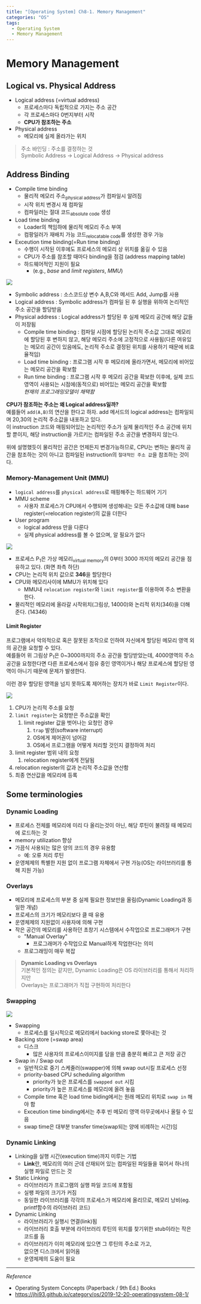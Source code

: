 ```yaml
---
title: "[Operating System] Ch8-1. Memory Management"
categories: "OS"
tags:
  - Operating System
  - Memory Management
---
```


# Memory Management
## Logical vs. Physical Address
- Logical address (=virtual address)
  - 프로세스마다 독립적으로 가지는 주소 공간
  - 각 프로세스마다 0번지부터 시작
  - **CPU가 참조하는 주소**
- Physical address
  - 메모리에 실제 올라가는 위치

> 주소 바인딩 : 주소를 결정하는 것  
Symbolic Address -> Logical Address -> Physical address


## Address Binding
- Compile time binding
  - 물리적 메모리 주소<sub>physical address</sub>가 컴파일시 알려짐
  - 시작 위치 변경시 재 컴파일
  - 컴파일러는 절대 코드<sub>absolute code</sub> 생성
- Load time binding
  - Loader의 책임하에 물리적 메모리 주소 부여
  - 컴팡일러가 재배치 가능 코드<sub>relocatable code</sub>를 생성한 경우 가능
- Exceution time binding(=Run time binding)
  - 수행이 시작된 이후에도 프로세스의 메모리 상 위치를 옮길 수 있음
  - CPU가 주소를 참조할 때마다 binding을 점검 (address mapping table)
  - 하드웨어적인 지원이 필요
    - (e.g., *base* and *limit registers*, *MMU*)

![](/assets/images/study/dev/2021/os/ch8_address_binding.png)

- Symbolic address : 소스코드상 변수 A,B,C와 메서드 Add, Jump를 사용
- Logical address : Symbolic address가 컴파일 된 후 실행을 위하여 논리적인 주소 공간을 할당받음
- Physical address : Logical address가 할당된 후 실제 메모리 공간에 해당 값들이 저장됨
  - Compile time binding : 컴파일 시점에 할당된 논리적 주소값 그대로 메모리에 할당된 후 변하지 않고, 해당 메모리 주소에 고정적으로 사용됨(다른 여유있는 메모리 공간이 있음에도, 논리적 주소로 결정된 위치를 사용하기 때문에 비효율적임)
  - Load time binding : 프로그램 시작 후 메모리에 올라가면서, 메모리에 비어있는 메모리 공간을 확보함
  - Run time binding : 프로그램 시작 후 메모리 공간을 확보한 이후에, 실제 코드 영역이 사용되는 시점에(동적으로) 비어있는 메모리 공간을 확보함  
  *현재의 프로그래밍모델이 채택함*

**CPU가 참조하는 주소는 왜 Logical address일까?**  
예를들어 `add(A,B)`의 연산을 한다고 하자. add 메서드의 logical address는 컴파일되며 20,30의 논리적 주소값을 내포하고 있다.  
이 instruction 코드와 매핑되어있는 논리적인 주소가 실제 물리적인 주소 공간에 위치할 뿐이지, 해당 instruction을 가르키는 컴파일된 주소 공간을 변경하지 않는다.

위에 설명했듯이 물리적인 공간은 언제든지 변경가능하므로, CPU는 변하는 물리적 공간을 참조하는 것이 아니고 컴파일된 instruction의 `절대적인 주소 값`을 참조하는 것이다.

### Memory-Management Unit (MMU)
- `logical address`를 `physical address`로 매핑해주는 하드웨어 기기
- MMU scheme
  - 사용자 프로세스가 CPU에서 수행되며 생성해내는 모든 주소값에 대해 base register(=relocation register)의 값을 더한다
- User program
  - logical address 만을 다룬다
  - 실제 physical address를 볼 수 없으며, 알 필요가 없다

![](/assets/images/study/dev/2021/os/ch8_dynamic-relocation.png)

- 프로세스 P<sub>1</sub>은 가상 메모리<sub>virtual memory</sub>의 0부터 3000 까지의 메모리 공간을 점유하고 있다. (화면 좌측 하단)
- CPU는 논리적 위치 값으로 **346**을 할당한다
- CPU와 메모리사이에 MMU가 위치해 있다
  - MMU내 `relocation register`와 `limit register`를 이용하여 주소 변환을 한다.
- 물리적인 메모리에 올라갈 시작위치(그림상, 14000)와 논리적 위치(346)을 더해준다. (14346)

#### Limit Register
프로그램에서 악의적으로 혹은 잘못된 조작으로 인하여 자신에게 할당된 메모리 영역 외의 공간을 요청할 수 있다.  
예를들어 위 그림상 P<sub>1</sub>은 0~3000까지의 주소 공간을 할당받았는데, 4000영역의 주소 공간을 요청한다면 다른 프로세스에서 점유 중인 영역이거나 해당 프로세스에 할당된 영역이 아니기 때문에 문제가 발생한다.

이런 경우 할당된 영역을 넘지 못하도록 제어하는 장치가 바로 `Limit Register`이다.

![](/assets/images/study/dev/2021/os/ch8_address-transaction.png)

1. CPU가 논리적 주소를 요청
2. `limit register`는 요청받은 주소값을 확인
   1. limit register 값을 벗어나는 요청인 경우
      1.  `trap` 발생(software interrupt) 
      2.  OS에게 제어권이 넘어감
      3.  OS에서 프로그램을 어떻게 처리할 것인지 결정하여 처리
  1.  limit register 범위 내의 요청
      1.  relocation register에게 전달됨
3.  relocation register의 값과 논리적 주소값을 연산함
4.  최종 연산값을 메모리에 등록

## Some terminologies
### Dynamic Loading
- 프로세스 전체를 메모리에 미리 다 올리는것이 아닌, 해당 루틴이 불려질 때 메모리에 로드하는 것
- memory utilization 향상
- 가끔식 사용되는 많은 양의 코드의 경우 유용함
  - 예: 오류 처리 루틴
- 운영체제의 특별한 지원 없이 프로그램 자체에서 구현 가능(OS는 라이브러리를 통해 지원 가능)

### Overlays
- 메모리에 프로세스의 부분 중 실제 필요한 정보만을 올림(Dynamic Loading과 동일한 개념)
- 프로세스의 크기가 메모리보다 클 때 유용
- 운영체제의 지원없이 사용자에 의해 구현
- 작은 공간의 메모리를 사용하던 초창기 시스템에서 수작업으로 프로그래머가 구현
  - "Manual Overlay"
    - 프로그래머가 수작업으로 Manual하게 작업한다는 의미
  - 프로그래밍이 매우 복잡

> **Dynamic Loading vs Overlays**  
기본적인 정의는 같지만, Dynamic Loading은 OS 라이브러리를 통해서 처리하지만  
Overlays는 프로그래머가 직접 구현하여 처리한다

### Swapping
![](/assets/images/study/dev/2021/os/ch8_swapping.jpeg)

- Swapping
  - 프로세스를 일시적으로 메모리에서 backing store로 쫓아내는 것 
- Backing store (=swap area)
  - 디스크
    - 많은 사용자의 프로세스이미지를 담을 만큼 충분히 빠르고 큰 저장 공간
- Swap in / Swap out
  - 일반적으로 중기 스케줄러(swapper)에 의해 swap out시킬 프로세스 선정
  - priority-based CPU scheduling algorithm
    - priority가 늦은 프로세스를 `swapped out` 시킴
    - priority가 높은 프로세스를 메모리에 올려 놓음
  - Compile time 혹은 load time biding에서는 원래 메모리 위치로 `swap in` 해야 함
  - Exceution time binding에서는 추후 빈 메모리 영역 아무곳에서나 올릴 수 있음
  - swap time은 대부분 transfer time(swap되는 양에 비례하는 시간)임

### Dynamic Linking
- Linking을 실행 시간(execution time)까지 미루는 기법
  - **Link**란, 메모리의 여러 군데 산재되어 있는 컴파일된 파일들을 묶어서 하나의 실행 파일로 만드는 것
- Static Linking
  - 라이브러리가 프로그램의 실행 파일 코드에 포함됨
  - 실팽 파일의 크기가 커짐
  - 동일한 라이브러리를 각각의 프로세스가 메모리에 올리므로, 메모리 낭비(eg. printf함수의 라이브러리 코드)
- Dynamic Linking
  - 라이브러리가 실행시 연결(link)됨
  - 라이브러리 호출 부분에 라이브러리 루틴의 위치를 찾기위한 stub이라는 작은 코드를 둠
  - 라이브러리가 이미 메모리에 있으면 그 루틴의 주소로 가고,  
  없으면 디스크에서 읽어옴
  - 운영체제의 도움이 필요


---

*Reference*

- Operating System Concepts (Paperback / 9th Ed.) Books
- https://jhi93.github.io/category/os/2019-12-20-operatingsystem-08-1/